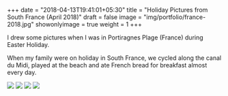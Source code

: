 +++
date = "2018-04-13T19:41:01+05:30"
title = "Holiday Pictures from South France (April 2018)"
draft = false
image = "img/portfolio/france-2018.jpg"
showonlyimage = true
weight = 1
+++

I drew some pictures when I was in Portiragnes Plage (France) during Easter Holiday.
<!--more-->

When my family were on holiday in South France, we cycled along the canal du Midi, played at the beach and ate French bread for breakfast almost every day.

![](/img/portfolio/canal-du-midi.jpg)
![](/img/portfolio/portiragnes-plage-1.jpg)
![](/img/portfolio/portiragnes-plage-2.jpg)
![](/img/portfolio/france-2018.jpg)